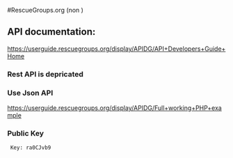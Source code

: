 #RescueGroups.org (non )

## API documentation:
https://userguide.rescuegroups.org/display/APIDG/API+Developers+Guide+Home

### Rest API is depricated
### Use Json API
https://userguide.rescuegroups.org/display/APIDG/Full+working+PHP+example

### Public Key
	 Key: ra0CJvb9
